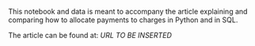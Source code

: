 This notebook and data is meant to accompany the article explaining and comparing how to allocate payments to charges in Python and in SQL. 

The article can be found at: *URL TO BE INSERTED*
